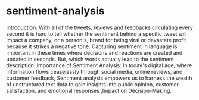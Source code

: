 # sentiment-analysis
Introduction:
	With all of the tweets, reviews and feedbacks circulating every second it is hard to tell whether the sentiment behind a specific tweet will impact a company, or a person's, brand for being viral or devastate profit because it strikes a negative tone. Capturing sentiment in language is important in these times where decisions and reactions are created and updated in seconds. But, which words actually lead to the sentiment description.
Importance of Sentiment Analysis:
	In today's digital age, where information flows ceaselessly through social media, online reviews, and customer feedback, Sentiment analysis empowers us to harness the wealth of unstructured text data to gain insights into public opinion, customer satisfaction, and emotional responses ,Impact on Decision-Making.




